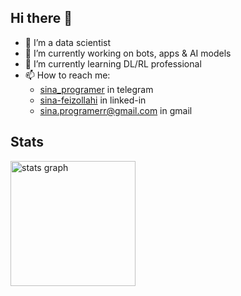 ## Hi there 👋

- :monocle_face: I’m a data scientist
- 🔭 I’m currently working on bots, apps & AI models
- 🌱 I’m currently learning DL/RL professional
- 📫 How to reach me: 
  - [sina_programer](https://t.me/sina_programer) in telegram
  - [sina-feizollahi](https://www.linkedin.com/in/sina-feizollahi-175731262/) in linked-in
  - sina.programerr@gmail.com in gmail

## Stats
<div align="left">
  <img src="https://github-readme-stats.vercel.app/api?hide_title=true&hide_rank=false&show_icons=true&include_all_commits=true&count_private=true&disable_animations=false&theme=github_dark&locale=en&hide_border=true&username=sina-programer" height="200" alt="stats graph"  />
  
